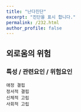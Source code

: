 ```yaml
---
title: "난다진단"
excerpt: "진단을 표시 합니다."
permalink: /232.html
author_profile: false
---
```

## 외로움의 위험



### 특성 / 관련요인 / 위험요인

>   

    애정 결핍
    정서적 결핍
    신체적 고립
    사회적 고립
